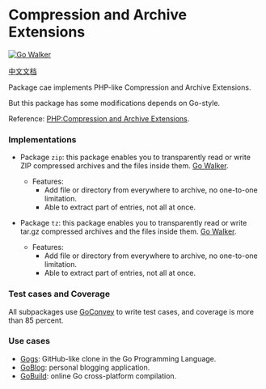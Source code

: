 Compression and Archive Extensions
==================================

[![Go Walker](http://gowalker.org/api/v1/badge)](http://gowalker.org/github.com/Unknwon/cae)

[中文文档](README_ZH.md)

Package cae implements PHP-like Compression and Archive Extensions.

But this package has some modifications depends on Go-style.

Reference: [PHP:Compression and Archive Extensions](http://www.php.net/manual/en/refs.compression.php).

### Implementations

- Package `zip`: this package enables you to transparently read or write ZIP compressed archives and the files inside them. [Go Walker](http://gowalker.org/github.com/Unknwon/cae/zip).
	- Features:
		- Add file or directory from everywhere to archive, no one-to-one limitation.
		- Able to extract part of entries, not all at once. 

- Package `tz`: this package enables you to transparently read or write tar.gz compressed archives and the files inside them. [Go Walker](http://gowalker.org/github.com/Unknwon/cae/tz).
	- Features:
		- Add file or directory from everywhere to archive, no one-to-one limitation.
		- Able to extract part of entries, not all at once. 

### Test cases and Coverage

All subpackages use [GoConvey](http://smartystreets.github.io/goconvey/) to write test cases, and coverage is more than 85 percent.

### Use cases

- [Gogs](https://github.com/gogits/gogs): GitHub-like clone in the Go Programming Language.
- [GoBlog](https://github.com/fuxiaohei/GoBlog): personal blogging application.
- [GoBuild](https://github.com/shxsun/gobuild/): online Go cross-platform compilation.
